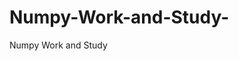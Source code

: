   # Numpy-Work-and-Study-
Numpy Work and Study 
                
                
              
                                  
                  
                                                         
                                                                 
                  
                    
                                                                                                     
                                                                                                           
                                                                                                                   
                                                                                                                                                          
                                                                                                                                                                                                                                                                                                     
                                                                                                                                                                                                                                                                                                                                                  
                                                                                                                                                                    
                                                                                                                   
                                                                                                                               
                    
                      
